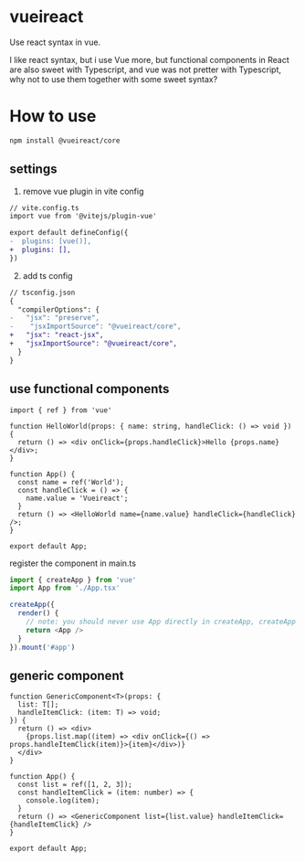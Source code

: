 # vueireact

Use react syntax in vue.

I like react syntax, but i use Vue more, but functional components in React are also sweet with Typescript, and vue was not pretter with Typescript, why not to use them together with some sweet syntax?

# How to use

```bash
npm install @vueireact/core
```


## settings

1. remove vue plugin in vite config

```diff
// vite.config.ts
import vue from '@vitejs/plugin-vue'

export default defineConfig({
-  plugins: [vue()],
+  plugins: [],
})
```

2. add ts config

```diff 
// tsconfig.json
{
  "compilerOptions": {
-   "jsx": "preserve",
-    "jsxImportSource": "@vueireact/core",
+   "jsx": "react-jsx",
+   "jsxImportSource": "@vueireact/core",
  }
}
```

## use functional components

```tsx
import { ref } from 'vue'

function HelloWorld(props: { name: string, handleClick: () => void }) {
  return () => <div onClick={props.handleClick}>Hello {props.name}</div>;
}

function App() {
  const name = ref('World');
  const handleClick = () => {
    name.value = 'Vueireact';
  }
  return () => <HelloWorld name={name.value} handleClick={handleClick} />;
}

export default App;
```

register the component in main.ts

```ts
import { createApp } from 'vue'
import App from './App.tsx'

createApp({
  render() {
    // note: you should never use App directly in createApp, createApp will use as vue type functional component, instead of react type functional component
    return <App />
  }
}).mount('#app')
```

## generic component

```tsx
function GenericComponent<T>(props: {
  list: T[];
  handleItemClick: (item: T) => void;
}) {
  return () => <div>
    {props.list.map((item) => <div onClick={() => props.handleItemClick(item)}>{item}</div>)}
  </div>
}

function App() {
  const list = ref([1, 2, 3]);
  const handleItemClick = (item: number) => {
    console.log(item);
  }
  return () => <GenericComponent list={list.value} handleItemClick={handleItemClick} /> 
}

export default App;
```

